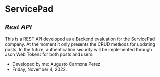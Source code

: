 # ServicePad
## _Rest API_

This is a REST API developed as a Backend evaluation for the ServicePad company. At the moment it only presents the CRUD methods for updating posts. In the future, authentication security will be implemented through Json Web Tokens for both posts and users.

- Developed by me: Augusto Carmona Perez
- Friday, November 4, 2022.
